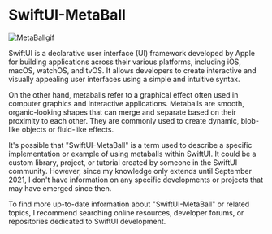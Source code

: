 # SwiftUI-MetaBall

![MetaBallgif](https://github.com/jp73923/SwiftUI-MetaBall/assets/46054879/61665c52-b5a8-403f-a50b-88895d622f18)

SwiftUI is a declarative user interface (UI) framework developed by Apple for building applications across their various platforms, including iOS, macOS, watchOS, and tvOS. It allows developers to create interactive and visually appealing user interfaces using a simple and intuitive syntax.

On the other hand, metaballs refer to a graphical effect often used in computer graphics and interactive applications. Metaballs are smooth, organic-looking shapes that can merge and separate based on their proximity to each other. They are commonly used to create dynamic, blob-like objects or fluid-like effects.

It's possible that "SwiftUI-MetaBall" is a term used to describe a specific implementation or example of using metaballs within SwiftUI. It could be a custom library, project, or tutorial created by someone in the SwiftUI community. However, since my knowledge only extends until September 2021, I don't have information on any specific developments or projects that may have emerged since then.

To find more up-to-date information about "SwiftUI-MetaBall" or related topics, I recommend searching online resources, developer forums, or repositories dedicated to SwiftUI development.
